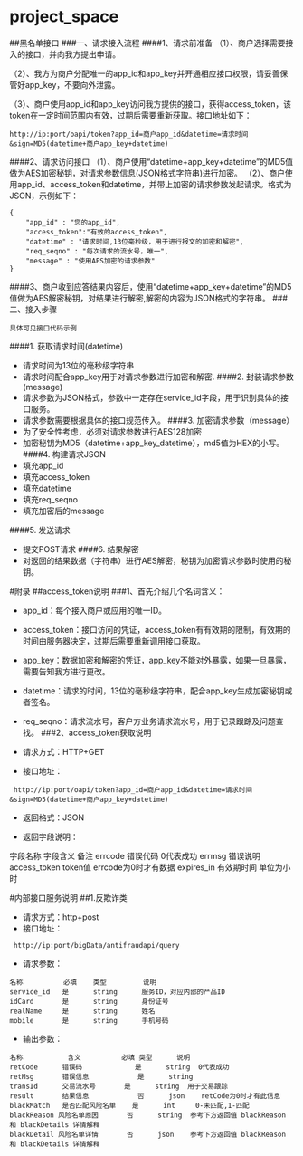 # project_space
##黑名单接口
###一、请求接入流程
####1、请求前准备
（1）、商户选择需要接入的接口，并向我方提出申请。

（2）、我方为商户分配唯一的app_id和app_key并开通相应接口权限，请妥善保管好app_key，不要向外泄露。

（3）、商户使用app_id和app_key访问我方提供的接口，获得access_token，该token在一定时间范围内有效，过期后需要重新获取。接口地址如下：
```
http://ip:port/oapi/token?app_id=商户app_id&datetime=请求时间&sign=MD5(datetime+商户app_key+datetime)
```
####2、请求访问接口
（1）、商户使用“datetime+app_key+datetime”的MD5值做为AES加密秘钥，对请求参数信息(JSON格式字符串)进行加密。
（2）、商户使用app_id、access_token和datetime，并带上加密的请求参数发起请求。格式为JSON，示例如下：
```
{
    "app_id" : "您的app_id",
    "access_token":"有效的access_token",
    "datetime" : "请求时间,13位毫秒级，用于进行报文的加密和解密",
    "req_seqno" : "每次请求的流水号，唯一",
    "message" : "使用AES加密的请求参数"
}
```
####3、商户收到应答结果内容后，使用“datetime+app_key+datetime”的MD5值做为AES解密秘钥，对结果进行解密,解密的内容为JSON格式的字符串。
###二、接入步骤
```
具体可见接口代码示例
```
####1. 获取请求时间(datetime)
+ 请求时间为13位的毫秒级字符串
+ 请求时间配合app_key用于对请求参数进行加密和解密.
####2. 封装请求参数(message)
+ 请求参数为JSON格式，参数中一定存在service_id字段，用于识别具体的接口服务。
+ 请求参数需要根据具体的接口规范传入。
####3. 加密请求参数（message）
+ 为了安全性考虑，必须对请求参数进行AES128加密
+ 加密秘钥为MD5（datetime+app_key_datetime），md5值为HEX的小写。
####4. 构建请求JSON
+ 填充app_id
+ 填充access_token
+ 填充datetime
+ 填充req_seqno
+ 填充加密后的message

####5. 发送请求
+ 提交POST请求
####6. 结果解密
+ 对返回的结果数据（字符串）进行AES解密，秘钥为加密请求参数时使用的秘钥。

#附录
##access_token说明
###1、首先介绍几个名词含义：

+ app_id：每个接入商户或应用的唯一ID。
+ access_token：接口访问的凭证，access_token有有效期的限制，有效期的时间由服务器决定，过期后需要重新调用接口获取。
+ app_key：数据加密和解密的凭证，app_key不能对外暴露，如果一旦暴露，需要告知我方进行更改。
+ datetime：请求的时间，13位的毫秒级字符串，配合app_key生成加密秘钥或者签名。
+ req_seqno：请求流水号，客户方业务请求流水号，用于记录跟踪及问题查找。
###2、access_token获取说明

+ 请求方式：HTTP+GET

+ 接口地址：
```
 http://ip:port/oapi/token?app_id=商户app_id&datetime=请求时间&sign=MD5(datetime+商户app_key+datetime)
```
+ 返回格式：JSON

+ 返回字段说明：

字段名称	字段含义	备注
errcode	错误代码	0代表成功
errmsg	错误说明	
access_token	token值	errcode为0时才有数据
expires_in	有效期时间	单位为小时






#内部接口服务说明
##1.反欺诈类
+ 请求方式：http+post
+ 接口地址：
```
 http://ip:port/bigData/antifraudapi/query
```
+ 请求参数：
```
名称          必填    类型         说明
service_id   是      string      服务ID，对应内部的产品ID
idCard       是      string      身份证号 
realName     是      string      姓名
mobile       是      string      手机号码
```

+ 输出参数：
```
名称	         含义	         必填	类型	    说明
retCode	     错误码	         是	    string	0代表成功
retMsg	     错误信息	         是	    string	
transId	     交易流水号	     是	    string	用于交易跟踪
result	     结果信息	         否	    json	retCode为0时才有此信息
blackMatch	 是否匹配风险名单	 是	    int	    0-未匹配,1-匹配
blackReason 风险名单原因	     否	    string	参考下方返回值 blackReason 和 blackDetails 详情解释
blackDetail 风险名单详情	     否	    json	参考下方返回值 blackReason 和 blackDetails 详情解释
```